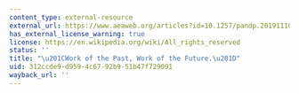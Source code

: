 ```yaml
---
content_type: external-resource
external_url: https://www.aeaweb.org/articles?id=10.1257/pandp.20191110
has_external_license_warning: true
license: https://en.wikipedia.org/wiki/All_rights_reserved
status: ''
title: "\u201CWork of the Past, Work of the Future.\u201D"
uid: 312ccde9-d959-4c67-92b9-51b47f729091
wayback_url: ''
---
```

